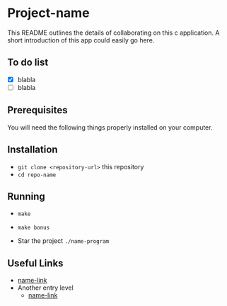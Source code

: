 # Project-name

This README outlines the details of collaborating on this c application.
A short introduction of this app could easily go here.

## To do list

- [x] blabla
- [ ] blabla 

## Prerequisites

You will need the following things properly installed on your computer.

## Installation

* `git clone <repository-url>` this repository
* `cd repo-name`

## Running

* `make`
* `make bonus` 

* Star the project ``` ./name-program ```

## Useful Links

* [name-link](https://url-link.com/)
* Another entry level
  * [name-link](https://url-link.com/)
  